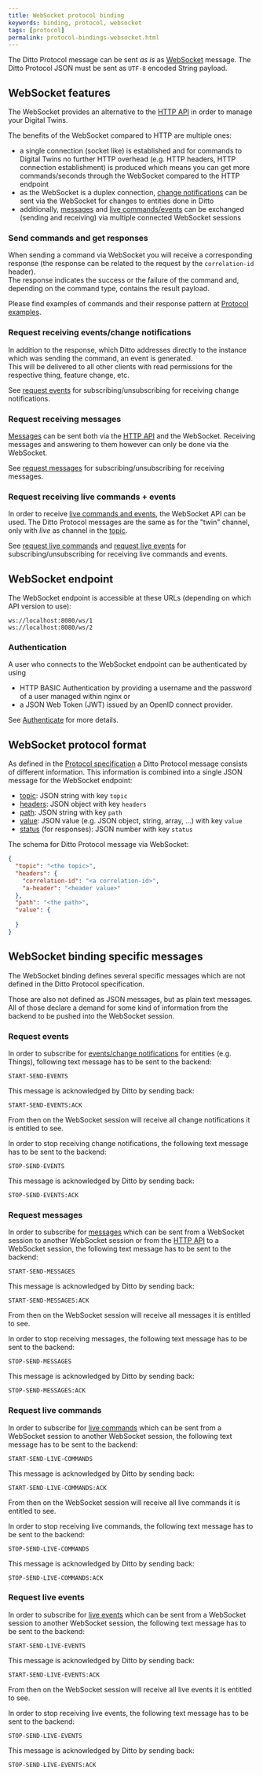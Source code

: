 ```yaml
---
title: WebSocket protocol binding
keywords: binding, protocol, websocket
tags: [protocol]
permalink: protocol-bindings-websocket.html
---
```


The Ditto Protocol message can be sent *as is* as [WebSocket](https://tools.ietf.org/html/rfc6455) message.
The Ditto Protocol JSON must be sent as `UTF-8` encoded String payload.


## WebSocket features

The WebSocket provides an alternative to the [HTTP API](httpapi-overview.html) in order to manage your Digital Twins.

The benefits of the WebSocket compared to HTTP are multiple ones:
* a single connection (socket like) is established and for commands to Digital Twins no further HTTP overhead 
  (e.g. HTTP headers, HTTP connection establishment) is produced which means you can get more commands/seconds 
  through the WebSocket compared to the HTTP endpoint
* as the WebSocket is a duplex connection, [change notifications](basic-changenotifications.html) can be sent via the
  WebSocket for changes to entities done in Ditto
* additionally, [messages](basic-messages.html) and [live commands/events](protocol-twinlive.html) can be exchanged 
  (sending and receiving) via multiple connected WebSocket sessions 

### Send commands and get responses
   
When sending a command via WebSocket you will receive a corresponding response (the response can be related to the 
request by the `correlation-id` header). <br/>
The response indicates the success or the failure of the command and, depending on the command type, contains the result
payload.

Please find examples of commands and their response pattern at [Protocol examples](protocol-examples.html).

### Request receiving events/change notifications

In addition to the response, which Ditto addresses directly to the instance which was sending the command, an event 
is generated. <br/>
This will be delivered to all other clients with read permissions for the respective thing, feature change, etc. 

See [request events](#request-events) for subscribing/unsubscribing for receiving change notifications.

### Request receiving messages

[Messages](basic-messages.html) can be sent both via the [HTTP API](httpapi-overview.html) and the WebSocket. Receiving
messages and answering to them however can only be done via the WebSocket.

See [request messages](#request-messages) for subscribing/unsubscribing for receiving messages.

### Request receiving live commands + events

In order to receive [live commands and events](protocol-twinlive.html), the WebSocket API can be used. The Ditto Protocol
messages are the same as for the "twin" channel, only with *live* as channel in the 
[topic](protocol-specification-topic.html).

See [request live commands](#request-live-commands) and [request live events](#request-live-events) for 
subscribing/unsubscribing for receiving live commands and events.


## WebSocket endpoint

The WebSocket endpoint is accessible at these URLs (depending on which API version to use):

```
ws://localhost:8080/ws/1
ws://localhost:8080/ws/2
```

### Authentication

A user who connects to the WebSocket endpoint can be authenticated by using

* HTTP BASIC Authentication by providing a username and the password of a user managed within nginx or
* a JSON Web Token (JWT) issued by an OpenID connect provider.

See [Authenticate](basic-auth.html) for more details.


## WebSocket protocol format

As defined in the [Protocol specification](protocol-specification.html) a Ditto Protocol message consists of different
information. This information is combined into a single JSON message for the WebSocket endpoint:
* [topic](protocol-specification.html#topic): JSON string with key `topic`
* [headers](protocol-specification.html#headers): JSON object with key `headers`
* [path](protocol-specification.html#path): JSON string with key `path`
* [value](protocol-specification.html#value): JSON value (e.g. JSON object, string, array, ...) with key `value`
* [status](protocol-specification.html#status) (for responses): JSON number with key `status`

The schema for Ditto Protocol message via WebSocket:

```json
{
  "topic": "<the topic>",
  "headers": {
    "correlation-id": "<a correlation-id>",
    "a-header": "<header value>"
  },
  "path": "<the path>",
  "value": {
    
  }
}
```


## WebSocket binding specific messages

The WebSocket binding defines several specific messages which are not defined in the Ditto Protocol specification.

Those are also not defined as JSON messages, but as plain text messages. All of those declare a demand for some kind
of information from the backend to be pushed into the WebSocket session.

### Request events

In order to subscribe for [events/change notifications](basic-changenotifications.html) for entities (e.g. Things), 
following text message has to be sent to the backend:

```
START-SEND-EVENTS
``` 

This message is acknowledged by Ditto by sending back:

```
START-SEND-EVENTS:ACK
``` 

From then on the WebSocket session will receive all change notifications it is entitled to see.

In order to stop receiving change notifications, the following text message has to be sent to the backend:
                                               
```
STOP-SEND-EVENTS
``` 

This message is acknowledged by Ditto by sending back:

```
STOP-SEND-EVENTS:ACK
``` 

### Request messages

In order to subscribe for [messages](basic-messages.html) which can be sent from a WebSocket session to another 
WebSocket session or from the [HTTP API](httpapi-overview.html) to a WebSocket session, the following text message has 
to be sent to the backend:

```
START-SEND-MESSAGES
``` 

This message is acknowledged by Ditto by sending back:

```
START-SEND-MESSAGES:ACK
``` 

From then on the WebSocket session will receive all messages it is entitled to see.

In order to stop receiving messages, the following text message has to be sent to the backend:
                                               
```
STOP-SEND-MESSAGES
``` 

This message is acknowledged by Ditto by sending back:

```
STOP-SEND-MESSAGES:ACK
``` 

### Request live commands

In order to subscribe for [live commands](protocol-twinlive.html) which can be sent from a WebSocket session to another 
WebSocket session, the following text message has to be sent to the backend:

```
START-SEND-LIVE-COMMANDS
``` 

This message is acknowledged by Ditto by sending back:

```
START-SEND-LIVE-COMMANDS:ACK
``` 

From then on the WebSocket session will receive all live commands it is entitled to see.

In order to stop receiving live commands, the following text message has to be sent to the backend:
                                               
```
STOP-SEND-LIVE-COMMANDS
``` 

This message is acknowledged by Ditto by sending back:

```
STOP-SEND-LIVE-COMMANDS:ACK
``` 

### Request live events

In order to subscribe for [live events](protocol-twinlive.html) which can be sent from a WebSocket session to another 
WebSocket session, the following text message has to be sent to the backend:

```
START-SEND-LIVE-EVENTS
``` 

This message is acknowledged by Ditto by sending back:

```
START-SEND-LIVE-EVENTS:ACK
``` 

From then on the WebSocket session will receive all live events it is entitled to see.

In order to stop receiving live events, the following text message has to be sent to the backend:
                                               
```
STOP-SEND-LIVE-EVENTS
``` 

This message is acknowledged by Ditto by sending back:

```
STOP-SEND-LIVE-EVENTS:ACK
``` 
